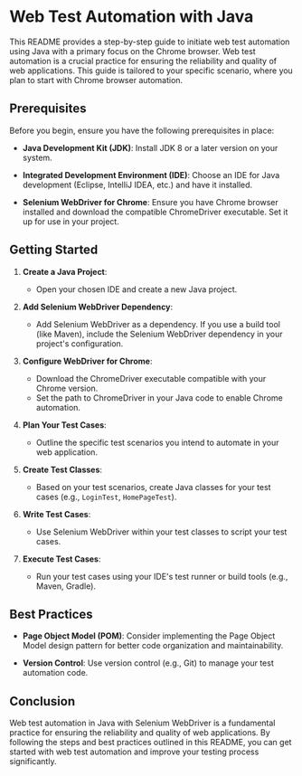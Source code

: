 # Web Test Automation with Java

This README provides a step-by-step guide to initiate web test automation using Java with a primary focus on the Chrome browser. Web test automation is a crucial practice for ensuring the reliability and quality of web applications. This guide is tailored to your specific scenario, where you plan to start with Chrome browser automation.

## Prerequisites

Before you begin, ensure you have the following prerequisites in place:

- **Java Development Kit (JDK)**: Install JDK 8 or a later version on your system.

- **Integrated Development Environment (IDE)**: Choose an IDE for Java development (Eclipse, IntelliJ IDEA, etc.) and have it installed.

- **Selenium WebDriver for Chrome**: Ensure you have Chrome browser installed and download the compatible ChromeDriver executable. Set it up for use in your project.

## Getting Started

1. **Create a Java Project**: 
   - Open your chosen IDE and create a new Java project.

2. **Add Selenium WebDriver Dependency**:
   - Add Selenium WebDriver as a dependency. If you use a build tool (like Maven), include the Selenium WebDriver dependency in your project's configuration.

3. **Configure WebDriver for Chrome**:
   - Download the ChromeDriver executable compatible with your Chrome version.
   - Set the path to ChromeDriver in your Java code to enable Chrome automation.

4. **Plan Your Test Cases**:
   - Outline the specific test scenarios you intend to automate in your web application.

5. **Create Test Classes**:
   - Based on your test scenarios, create Java classes for your test cases (e.g., `LoginTest`, `HomePageTest`).

6. **Write Test Cases**:
   - Use Selenium WebDriver within your test classes to script your test cases.

7. **Execute Test Cases**:
   - Run your test cases using your IDE's test runner or build tools (e.g., Maven, Gradle).

## Best Practices

- **Page Object Model (POM)**: Consider implementing the Page Object Model design pattern for better code organization and maintainability.

- **Version Control**: Use version control (e.g., Git) to manage your test automation code.


## Conclusion

Web test automation in Java with Selenium WebDriver is a fundamental practice for ensuring the reliability and quality of web applications. By following the steps and best practices outlined in this README, you can get started with web test automation and improve your testing process significantly.
